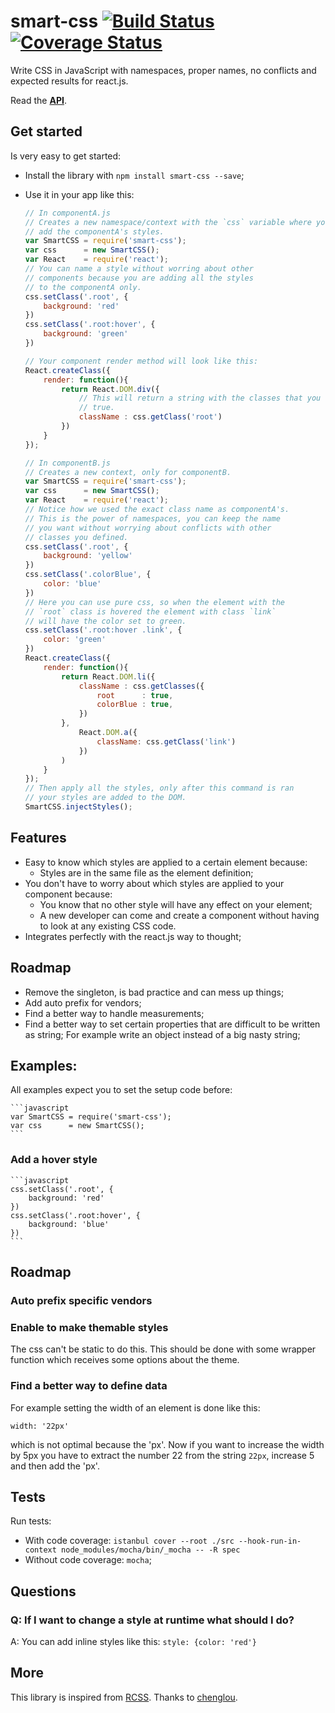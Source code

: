 # smart-css [![Build Status](https://travis-ci.org/hackhat/smart-css.svg?branch=prod)](https://travis-ci.org/hackhat/smart-css) [![Coverage Status](https://coveralls.io/repos/hackhat/smart-css/badge.svg?branch=prod)](https://coveralls.io/r/hackhat/smart-css?branch=prod)

Write CSS in JavaScript with namespaces, proper names, no conflicts and expected results for react.js. 

Read the **[API](https://rawgit.com/hackhat/smart-css/v1.0.1/docs/jsduck/index.html)**.



## Get started

Is very easy to get started:

 - Install the library with `npm install smart-css --save`;
 - Use it in your app like this:

    ```javascript
    // In componentA.js
    // Creates a new namespace/context with the `css` variable where you 
    // add the componentA's styles.
    var SmartCSS = require('smart-css');
    var css      = new SmartCSS();
    var React    = require('react');
    // You can name a style without worring about other
    // components because you are adding all the styles
    // to the componentA only.
    css.setClass('.root', {
        background: 'red'
    })
    css.setClass('.root:hover', {
        background: 'green'
    })

    // Your component render method will look like this:
    React.createClass({
        render: function(){
            return React.DOM.div({
                // This will return a string with the classes that you set
                // true.
                className : css.getClass('root')
            })
        }
    });

    // In componentB.js
    // Creates a new context, only for componentB.
    var SmartCSS = require('smart-css');
    var css      = new SmartCSS();
    var React    = require('react');
    // Notice how we used the exact class name as componentA's.
    // This is the power of namespaces, you can keep the name
    // you want without worrying about conflicts with other
    // classes you defined.
    css.setClass('.root', {
        background: 'yellow'
    })
    css.setClass('.colorBlue', {
        color: 'blue'
    })
    // Here you can use pure css, so when the element with the 
    // `root` class is hovered the element with class `link`
    // will have the color set to green.
    css.setClass('.root:hover .link', {
        color: 'green'
    })
    React.createClass({
        render: function(){
            return React.DOM.li({
                className : css.getClasses({
                    root      : true,
                    colorBlue : true,
                })
            },
                React.DOM.a({
                    className: css.getClass('link')
                })
            )
        }
    });
    // Then apply all the styles, only after this command is ran
    // your styles are added to the DOM.
    SmartCSS.injectStyles();
    ```



## Features

 - Easy to know which styles are applied to a certain element because:
   - Styles are in the same file as the element definition;
 - You don't have to worry about which styles are applied to your component because:
   - You know that no other style will have any effect on your element;
   - A new developer can come and create a component without having to look at any
     existing CSS code.
 - Integrates perfectly with the react.js way to thought;



## Roadmap

 - Remove the singleton, is bad practice and can mess up things;
 - Add auto prefix for vendors;
 - Find a better way to handle measurements;
 - Find a better way to set certain properties that are difficult to be written as string; For example write an object instead of a big nasty string;



## Examples:

All examples expect you to set the setup code before:

    ```javascript
    var SmartCSS = require('smart-css');
    var css      = new SmartCSS();
    ```


### Add a hover style

    ```javascript
    css.setClass('.root', {
        background: 'red'
    })
    css.setClass('.root:hover', {
        background: 'blue'
    })
    ```



## Roadmap

### Auto prefix specific vendors

### Enable to make themable styles

The css can't be static to do this. This should be done with some wrapper function which
receives some options about the theme.

### Find a better way to define data

For example setting the width of an element is done like this:

    width: '22px'

which is not optimal because the 'px'. Now if you want to increase the width by 5px you have to extract the number 22 from the string `22px`, increase 5 and then add the 'px'.


## Tests

Run tests:

 - With code coverage: `istanbul cover --root ./src --hook-run-in-context node_modules/mocha/bin/_mocha -- -R spec`
 - Without code coverage: `mocha`;


## Questions


### Q: If I want to change a style at runtime what should I do?

A: You can add inline styles like this: `style: {color: 'red'}` 


## More

This library is inspired from [RCSS](https://github.com/chenglou/RCSS). Thanks to [chenglou](https://github.com/chenglou).
